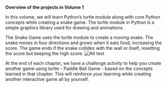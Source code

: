 **Overview of the projects in Volume 1**

In this volume, we will learn Python’s turtle module along with core Python concepts while creating a snake game. 
The turtle module in Python is a simple graphics library used for drawing and animations.

The Snake Game uses the turtle module to create a moving snake. The snake moves in four directions and grows when it eats food, increasing the score. 
The game ends if the snake collides with the wall or itself, resetting the score but keeping the high score. 
![Alt text](image_url)


At the end of each chapter, we have a challenge activity to help you create another game using turtle -
Paddle Ball Game - based on the concepts learned in that chapter. 
This will reinforce your learning while creating another interactive game all by yourself.
